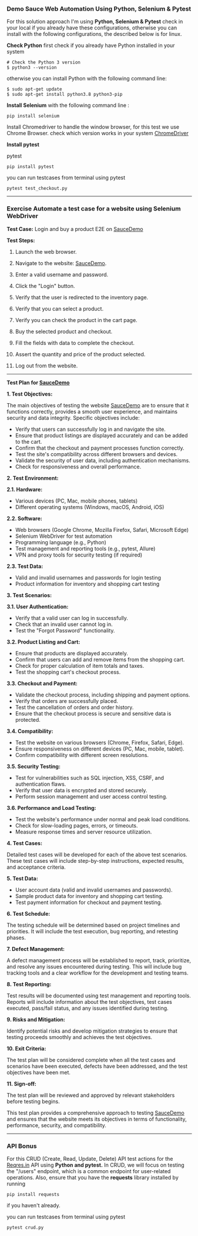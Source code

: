
### Demo Sauce Web Automation Using Python, Selenium & Pytest
For this  solution approach I'm using **Python, Selenium & Pytest** 
check in your local if you already have these configurations, otherwise you can install
with the following configurations, the described below is for linux.

**Check Python**
first check if you already have Python installed in your system
```
# Check the Python 3 version
$ python3 --version
```
otherwise you can install Python with the following command line:

```
$ sudo apt-get update
$ sudo apt-get install python3.8 python3-pip
```

**Install Selenium**
with the following command line :
```
pip install selenium
```
Install Chromedriver to handle the window browser, for this test we use Chrome Browser.
check which version works in your system [ChromeDriver](https://chromedriver.chromium.org/getting-started)

**Install pytest**

pytest
```
pip install pytest
```
you can run testcases from terminal using pytest
```
pytest test_checkout.py
```
----
### Exercise Automate a test case for a website using Selenium WebDriver 
**Test Case:** Login and buy a product E2E on [SauceDemo](https://www.saucedemo.com/)

**Test Steps:**
1. Launch the web browser.

2. Navigate to the website: [SauceDemo](https://www.saucedemo.com/).

3. Enter a valid username and password.

4. Click the "Login" button.

5. Verify that the user is redirected to the inventory page.

6. Verify that you can select a product.

7. Verify you can check the product in the cart page.

8. Buy the selected product and checkout.

9. Fill the fields with data to complete the checkout.

10. Assert the quantity and price of the product selected.

11. Log out from the website.

-----
**Test Plan for [SauceDemo](https://www.saucedemo.com/)**

**1. Test Objectives:**

The main objectives of testing the website [SauceDemo](https://www.saucedemo.com/) are to ensure that it functions correctly, provides a smooth user experience, and maintains security and data integrity. Specific objectives include:

- Verify that users can successfully log in and navigate the site.
- Ensure that product listings are displayed accurately and can be added to the cart.
- Confirm that the checkout and payment processes function correctly.
- Test the site's compatibility across different browsers and devices.
- Validate the security of user data, including authentication mechanisms.
- Check for responsiveness and overall performance.

**2. Test Environment:**

**2.1. Hardware:**
- Various devices (PC, Mac, mobile phones, tablets)
- Different operating systems (Windows, macOS, Android, iOS)

**2.2. Software:**
- Web browsers (Google Chrome, Mozilla Firefox, Safari, Microsoft Edge)
- Selenium WebDriver for test automation
- Programming language (e.g., Python)
- Test management and reporting tools (e.g., pytest, Allure)
- VPN and proxy tools for security testing (if required)

**2.3. Test Data:**
- Valid and invalid usernames and passwords for login testing
- Product information for inventory and shopping cart testing

**3. Test Scenarios:**

**3.1. User Authentication:**
- Verify that a valid user can log in successfully.
- Check that an invalid user cannot log in.
- Test the "Forgot Password" functionality.

**3.2. Product Listing and Cart:**
- Ensure that products are displayed accurately.
- Confirm that users can add and remove items from the shopping cart.
- Check for proper calculation of item totals and taxes.
- Test the shopping cart's checkout process.

**3.3. Checkout and Payment:**
- Validate the checkout process, including shipping and payment options.
- Verify that orders are successfully placed.
- Test the cancellation of orders and order history.
- Ensure that the checkout process is secure and sensitive data is protected.

**3.4. Compatibility:**
- Test the website on various browsers (Chrome, Firefox, Safari, Edge).
- Ensure responsiveness on different devices (PC, Mac, mobile, tablet).
- Confirm compatibility with different screen resolutions.

**3.5. Security Testing:**
- Test for vulnerabilities such as SQL injection, XSS, CSRF, and authentication flaws.
- Verify that user data is encrypted and stored securely.
- Perform session management and user access control testing.

**3.6. Performance and Load Testing:**
- Test the website's performance under normal and peak load conditions.
- Check for slow-loading pages, errors, or timeouts.
- Measure response times and server resource utilization.

**4. Test Cases:**

Detailed test cases will be developed for each of the above test scenarios. These test cases will include step-by-step instructions, expected results, and acceptance criteria.

**5. Test Data:**

- User account data (valid and invalid usernames and passwords).
- Sample product data for inventory and shopping cart testing.
- Test payment information for checkout and payment testing.

**6. Test Schedule:**

The testing schedule will be determined based on project timelines and priorities. It will include the test execution, bug reporting, and retesting phases.

**7. Defect Management:**

A defect management process will be established to report, track, prioritize, and resolve any issues encountered during testing. This will include bug tracking tools and a clear workflow for the development and testing teams.

**8. Test Reporting:**

Test results will be documented using test management and reporting tools. Reports will include information about the test objectives, test cases executed, pass/fail status, and any issues identified during testing.

**9. Risks and Mitigation:**

Identify potential risks and develop mitigation strategies to ensure that testing proceeds smoothly and achieves the test objectives.

**10. Exit Criteria:**

The test plan will be considered complete when all the test cases and scenarios have been executed, defects have been addressed, and the test objectives have been met.

**11. Sign-off:**

The test plan will be reviewed and approved by relevant stakeholders before testing begins.

This test plan provides a comprehensive approach to testing [SauceDemo](https://www.saucedemo.com/)  and ensures that the website meets its objectives in terms of functionality, performance, security, and compatibility.


----

### API Bonus
For this  CRUD (Create, Read, Update, Delete) API test actions for the [Reqres.in](https://reqres.in/) API using **Python and pytest.**
In CRUD, we will focus on testing the "/users" endpoint, which is a common endpoint for user-related operations.
Also, ensure that you have the **requests** library installed by running

```
pip install requests 
```

if you haven't already.

you can run testcases from terminal using pytest
```
pytest crud.py
```